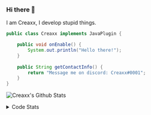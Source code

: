 ### Hi there 👋

I am Creaxx, I develop stupid things. 

```java
public class Creaxx implements JavaPlugin {

    public void onEnable() {
        System.out.println("Hello there!");
    }
    
    public String getContactInfo() {
        return "Message me on discord: Creaxx#0001";
    }
}
```

![Creaxx's Github Stats](https://github-readme-stats.vercel.app/api?username=CreaxxOG&show_icons=true&theme=dark&count_private=true)

<details>
  <summary>Code Stats</summary>

<!--START_SECTION:waka-->
![Code Time](http://img.shields.io/badge/Code%20Time-1%2C411%20hrs%2021%20mins-blue)

![Lines of code](https://img.shields.io/badge/From%20Hello%20World%20I%27ve%20Written-726.8%20thousand%20lines%20of%20code-blue)

**🐱 My GitHub Data** 

> 📦 104.3 kB Used in GitHub's Storage 
 > 
> 🏆 2,242 Contributions in the Year 2023
 > 
> 🚫 Not Opted to Hire
 > 
> 📜 4 Public Repositories 
 > 
> 🔑 3 Private Repositories 
 > 
**I'm a Night 🦉** 

```text
🌞 Morning                419 commits         ██░░░░░░░░░░░░░░░░░░░░░░░   07.26 % 
🌆 Daytime                2435 commits        ███████████░░░░░░░░░░░░░░   42.17 % 
🌃 Evening                2795 commits        ████████████░░░░░░░░░░░░░   48.41 % 
🌙 Night                  125 commits         █░░░░░░░░░░░░░░░░░░░░░░░░   02.16 % 
```
📅 **I'm Most Productive on Saturday** 

```text
Monday                   710 commits         ███░░░░░░░░░░░░░░░░░░░░░░   12.30 % 
Tuesday                  814 commits         ████░░░░░░░░░░░░░░░░░░░░░   14.10 % 
Wednesday                843 commits         ████░░░░░░░░░░░░░░░░░░░░░   14.60 % 
Thursday                 937 commits         ████░░░░░░░░░░░░░░░░░░░░░   16.23 % 
Friday                   559 commits         ██░░░░░░░░░░░░░░░░░░░░░░░   09.68 % 
Saturday                 999 commits         ████░░░░░░░░░░░░░░░░░░░░░   17.30 % 
Sunday                   912 commits         ████░░░░░░░░░░░░░░░░░░░░░   15.79 % 
```


📊 **This Week I Spent My Time On** 

```text
💬 Programming Languages: 
Java                     4 hrs               █████████████████░░░░░░░░   68.92 % 
Kotlin                   1 hr 26 mins        ██████░░░░░░░░░░░░░░░░░░░   24.75 % 
XML                      16 mins             █░░░░░░░░░░░░░░░░░░░░░░░░   04.62 % 
YAML                     4 mins              ░░░░░░░░░░░░░░░░░░░░░░░░░   01.32 % 
GitIgnore file           1 min               ░░░░░░░░░░░░░░░░░░░░░░░░░   00.40 % 

🔥 Editors: 
IntelliJ                 5 hrs 48 mins       █████████████████████████   100.00 % 
```

**I Mostly Code in Java** 

```text
Java                     57 repos            ███████████████████░░░░░░   76.00 % 
Kotlin                   10 repos            ███░░░░░░░░░░░░░░░░░░░░░░   13.33 % 
CSS                      2 repos             █░░░░░░░░░░░░░░░░░░░░░░░░   02.67 % 
JavaScript               2 repos             █░░░░░░░░░░░░░░░░░░░░░░░░   02.67 % 
EJS                      1 repo              ░░░░░░░░░░░░░░░░░░░░░░░░░   01.33 % 
```




 Last Updated on 30/07/2023 01:26:58 UTC
<!--END_SECTION:waka-->
</details>
